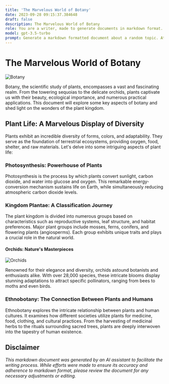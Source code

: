 ```yaml
---
title: 'The Marvelous World of Botany'
date: 2023-09-28 09:15:37.384648
draft: false
description: The Marvelous World of Botany
role: You are a writer, made to generate documents in markdown format. It is very important that all of the documents you generate are in valid markdown format.
model: gpt-3.5-turbo
prompt: Generate a markdown formatted document about a random topic. At the bottom, include a disclaimer explaining that the document was generated by you. The first line of the document should be the title. Make sure that the entire document is in proper markdown format, using a mix of various tags to make the document visually appealing.
---
```


# The Marvelous World of Botany

![Botany](https://images.unsplash.com/photo-1547514702-3479419986b1)

Botany, the scientific study of plants, encompasses a vast and fascinating realm. From the towering sequoias to the delicate orchids, plants captivate us with their beauty, ecological importance, and numerous practical applications. This document will explore some key aspects of botany and shed light on the wonders of the plant kingdom.

## Plant Life: A Marvelous Display of Diversity

Plants exhibit an incredible diversity of forms, colors, and adaptability. They serve as the foundation of terrestrial ecosystems, providing oxygen, food, shelter, and raw materials. Let's delve into some intriguing aspects of plant life:

### Photosynthesis: Powerhouse of Plants

Photosynthesis is the process by which plants convert sunlight, carbon dioxide, and water into glucose and oxygen. This remarkable energy-conversion mechanism sustains life on Earth, while simultaneously reducing atmospheric carbon dioxide levels. 

### Kingdom Plantae: A Classification Journey

The plant kingdom is divided into numerous groups based on characteristics such as reproductive systems, leaf structure, and habitat preferences. Major plant groups include mosses, ferns, conifers, and flowering plants (angiosperms). Each group exhibits unique traits and plays a crucial role in the natural world.

#### Orchids: Nature's Masterpieces

![Orchids](https://images.unsplash.com/photo-1542524017-1b1a1f70270a)

Renowned for their elegance and diversity, orchids astound botanists and enthusiasts alike. With over 28,000 species, these intricate blooms display stunning adaptations to attract specific pollinators, ranging from bees to moths and even birds.

### Ethnobotany: The Connection Between Plants and Humans

Ethnobotany explores the intricate relationship between plants and human cultures. It examines how different societies utilize plants for medicine, food, clothing, and cultural practices. From the harvesting of medicinal herbs to the rituals surrounding sacred trees, plants are deeply interwoven into the tapestry of human existence.

## Disclaimer

*This markdown document was generated by an AI assistant to facilitate the writing process. While efforts were made to ensure its accuracy and adherence to markdown format, please review the document for any necessary adjustments or editing.*